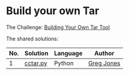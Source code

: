 # Build your own Tar

The Challenge: [Building Your Own Tar Tool](https://codingchallenges.fyi/challenges/challenge-tar)

The shared solutions:

| No. | Solution                                                                        | Language | Author                                           |
|-----|---------------------------------------------------------------------------------|----------|--------------------------------------------------|
| 1 | [cctar.py](https://github.com/gregjonesma/Build-Your-Own-Tar) | Python     | [Greg Jones](https://github.com/gregjonesma) |

